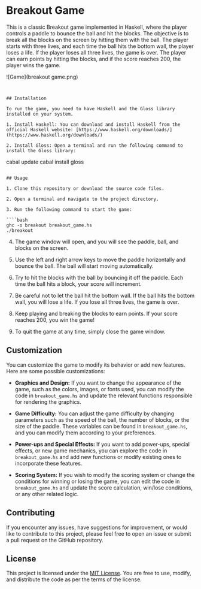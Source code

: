 # Breakout Game

This is a classic Breakout game implemented in Haskell, where the player controls a paddle to bounce the ball and hit the blocks. The objective is to break all the blocks on the screen by hitting them with the ball. The player starts with three lives, and each time the ball hits the bottom wall, the player loses a life. If the player loses all three lives, the game is over. The player can earn points by hitting the blocks, and if the score reaches 200, the player wins the game.

![Game](breakout game.png)
```


## Installation

To run the game, you need to have Haskell and the Gloss library installed on your system.

1. Install Haskell: You can download and install Haskell from the official Haskell website: [https://www.haskell.org/downloads/](https://www.haskell.org/downloads/)

2. Install Gloss: Open a terminal and run the following command to install the Gloss library:

   ````
   cabal update
   cabal install gloss
   ```

## Usage

1. Clone this repository or download the source code files.

2. Open a terminal and navigate to the project directory.

3. Run the following command to start the game:

   ````bash
   ghc -o breakout breakout_game.hs
   ./breakout
   ```

4. The game window will open, and you will see the paddle, ball, and blocks on the screen.

5. Use the left and right arrow keys to move the paddle horizontally and bounce the ball. The ball will start moving automatically.

6. Try to hit the blocks with the ball by bouncing it off the paddle. Each time the ball hits a block, your score will increment.

7. Be careful not to let the ball hit the bottom wall. If the ball hits the bottom wall, you will lose a life. If you lose all three lives, the game is over.

8. Keep playing and breaking the blocks to earn points. If your score reaches 200, you win the game!

9. To quit the game at any time, simply close the game window.

## Customization

You can customize the game to modify its behavior or add new features. Here are some possible customizations:

- **Graphics and Design:** If you want to change the appearance of the game, such as the colors, images, or fonts used, you can modify the code in `breakout_game.hs` and update the relevant functions responsible for rendering the graphics.

- **Game Difficulty:** You can adjust the game difficulty by changing parameters such as the speed of the ball, the number of blocks, or the size of the paddle. These variables can be found in `breakout_game.hs`, and you can modify them according to your preferences.

- **Power-ups and Special Effects:** If you want to add power-ups, special effects, or new game mechanics, you can explore the code in `breakout_game.hs` and add new functions or modify existing ones to incorporate these features.

- **Scoring System:** If you wish to modify the scoring system or change the conditions for winning or losing the game, you can edit the code in `breakout_game.hs` and update the score calculation, win/lose conditions, or any other related logic.

## Contributing

If you encounter any issues, have suggestions for improvement, or would like to contribute to this project, please feel free to open an issue or submit a pull request on the GitHub repository.

## License

This project is licensed under the [MIT License](LICENSE). You are free to use, modify, and distribute the code as per the terms of the license.
